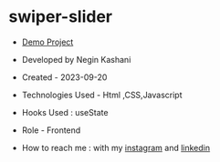# swiper-slider

- [Demo Project]()

- Developed by Negin Kashani

- Created - 2023-09-20

- Technologies Used - Html ,CSS,Javascript 

- Hooks Used : useState 

- Role - Frontend

- How to reach me : with my [instagram](https://instagram.com/negin_kashweb?igshid=NTc4MTIwNjQ2YQ==
) and [linkedin](https://www.linkedin.com/in/negin-kashani-567840b8)
